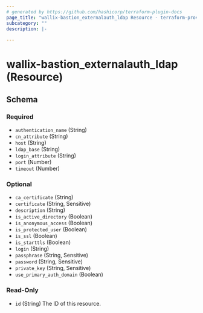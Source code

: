 ```yaml
---
# generated by https://github.com/hashicorp/terraform-plugin-docs
page_title: "wallix-bastion_externalauth_ldap Resource - terraform-provider-wallix-bastion"
subcategory: ""
description: |-
  
---
```


# wallix-bastion_externalauth_ldap (Resource)





<!-- schema generated by tfplugindocs -->
## Schema

### Required

- `authentication_name` (String)
- `cn_attribute` (String)
- `host` (String)
- `ldap_base` (String)
- `login_attribute` (String)
- `port` (Number)
- `timeout` (Number)

### Optional

- `ca_certificate` (String)
- `certificate` (String, Sensitive)
- `description` (String)
- `is_active_directory` (Boolean)
- `is_anonymous_access` (Boolean)
- `is_protected_user` (Boolean)
- `is_ssl` (Boolean)
- `is_starttls` (Boolean)
- `login` (String)
- `passphrase` (String, Sensitive)
- `password` (String, Sensitive)
- `private_key` (String, Sensitive)
- `use_primary_auth_domain` (Boolean)

### Read-Only

- `id` (String) The ID of this resource.
